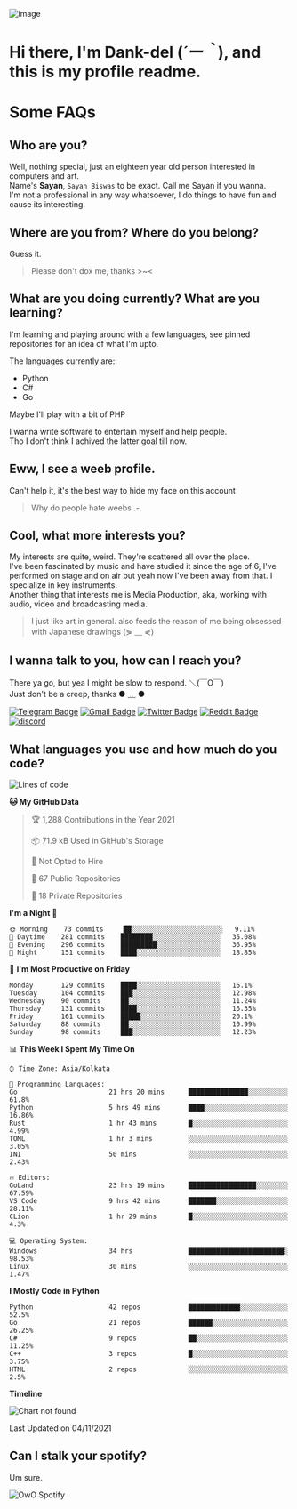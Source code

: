 ![image](https://user-images.githubusercontent.com/63096193/125182844-29f20800-e22f-11eb-8dc9-b0f2d29647bb.png)

# **Hi there, I'm Dank-del (*´ー｀*), and this is my profile readme.**
<!--  [![Profile views](https://gpvc.arturio.dev/dank-del)](https://github.com/dank-del) -->
# Some FAQs

## **Who are you?**

Well, nothing special, just an eighteen year old person interested in computers and art. \
Name's **Sayan**, `Sayan Biswas` to be exact. Call me Sayan if you wanna. \
I'm not a professional in any way whatsoever, I do things to have fun and cause its interesting.

## **Where are you from? Where do you belong?**

Guess it.
> Please don't dox me, thanks >~<

## **What are you doing currently? What are you learning?**

I'm learning and playing around with a few languages, see pinned repositories for an idea of what I'm upto.

The languages currently are:

- Python
- C#
- Go

Maybe I'll play with a bit of PHP

I wanna write software to entertain myself and help people. \
Tho I don't think I achived the latter goal till now.

## **Eww, I see a weeb profile.**

Can't help it, it's the best way to hide my face on this account
> Why do people hate weebs .-.

## **Cool, what more interests you?**

My interests are quite, weird. They're scattered all over the place. \
I've been fascinated by music and have studied it since the age of 6, I've performed on stage and on air but yeah now I've been away from that. I specialize in key instruments. \
Another thing that interests me is Media Production, aka, working with audio, video and broadcasting media.

> I just like art in general. also feeds the reason of me being obsessed with Japanese drawings (⋟ ﹏ ⋞)

## **I wanna talk to you, how can I reach you?**

There ya go, but yea I might be slow to respond. ＼(￣O￣) \
Just don't be a creep, thanks ● ﹏ ●

[![Telegram Badge](https://img.shields.io/badge/-dank_as_fuck-1ca0f1?style=flat-square&logo=telegram&logoColor=white&link=https://t.me/dank_as_fuck)](https://t.me/dank_as_fuck)
[![Gmail Badge](https://img.shields.io/badge/-chizuru@kanojo.tk-c14438?style=flat-square&logo=Gmail&logoColor=white&link=mailto:chizuru@kanojo.tk)](mailto:chizuru@kanojo.tk)
[![Twitter Badge](https://img.shields.io/twitter/follow/TheDankDel?style=social)](https://twitter.com/TheDankDel)
[![Reddit Badge](https://img.shields.io/reddit/user-karma/combined/dank_as_fuck_?style=social)](https://www.reddit.com/user/dank_as_fuck_/)
[![discord](https://discord-md-badge.vercel.app/api/shield/506536929152466945?style=social)](https://discordapp.com/users/506536929152466945)

## **What languages you use and how much do you code?**

<!--START_SECTION:waka-->
![Lines of code](https://img.shields.io/badge/From%20Hello%20World%20I%27ve%20Written-947630%20lines%20of%20code-blue)

**🐱 My GitHub Data** 

> 🏆 1,288 Contributions in the Year 2021
 > 
> 📦 71.9 kB Used in GitHub's Storage 
 > 
> 🚫 Not Opted to Hire
 > 
> 📜 67 Public Repositories 
 > 
> 🔑 18 Private Repositories  
 > 
**I'm a Night 🦉** 

```text
🌞 Morning    73 commits     ██░░░░░░░░░░░░░░░░░░░░░░░   9.11% 
🌆 Daytime    281 commits    ████████░░░░░░░░░░░░░░░░░   35.08% 
🌃 Evening    296 commits    █████████░░░░░░░░░░░░░░░░   36.95% 
🌙 Night      151 commits    ████░░░░░░░░░░░░░░░░░░░░░   18.85%

```
📅 **I'm Most Productive on Friday** 

```text
Monday       129 commits    ████░░░░░░░░░░░░░░░░░░░░░   16.1% 
Tuesday      104 commits    ███░░░░░░░░░░░░░░░░░░░░░░   12.98% 
Wednesday    90 commits     ██░░░░░░░░░░░░░░░░░░░░░░░   11.24% 
Thursday     131 commits    ████░░░░░░░░░░░░░░░░░░░░░   16.35% 
Friday       161 commits    █████░░░░░░░░░░░░░░░░░░░░   20.1% 
Saturday     88 commits     ██░░░░░░░░░░░░░░░░░░░░░░░   10.99% 
Sunday       98 commits     ███░░░░░░░░░░░░░░░░░░░░░░   12.23%

```


📊 **This Week I Spent My Time On** 

```text
⌚︎ Time Zone: Asia/Kolkata

💬 Programming Languages: 
Go                       21 hrs 20 mins      ███████████████░░░░░░░░░░   61.8% 
Python                   5 hrs 49 mins       ████░░░░░░░░░░░░░░░░░░░░░   16.86% 
Rust                     1 hr 43 mins        █░░░░░░░░░░░░░░░░░░░░░░░░   4.99% 
TOML                     1 hr 3 mins         ░░░░░░░░░░░░░░░░░░░░░░░░░   3.05% 
INI                      50 mins             ░░░░░░░░░░░░░░░░░░░░░░░░░   2.43%

🔥 Editors: 
GoLand                   23 hrs 19 mins      █████████████████░░░░░░░░   67.59% 
VS Code                  9 hrs 42 mins       ███████░░░░░░░░░░░░░░░░░░   28.11% 
CLion                    1 hr 29 mins        █░░░░░░░░░░░░░░░░░░░░░░░░   4.3%

💻 Operating System: 
Windows                  34 hrs              ████████████████████████░   98.53% 
Linux                    30 mins             ░░░░░░░░░░░░░░░░░░░░░░░░░   1.47%

```

**I Mostly Code in Python** 

```text
Python                   42 repos            █████████████░░░░░░░░░░░░   52.5% 
Go                       21 repos            ██████░░░░░░░░░░░░░░░░░░░   26.25% 
C#                       9 repos             ██░░░░░░░░░░░░░░░░░░░░░░░   11.25% 
C++                      3 repos             █░░░░░░░░░░░░░░░░░░░░░░░░   3.75% 
HTML                     2 repos             ░░░░░░░░░░░░░░░░░░░░░░░░░   2.5%

```


**Timeline**

![Chart not found](https://raw.githubusercontent.com/Dank-del/Dank-del/main/charts/bar_graph.png) 


 Last Updated on 04/11/2021
<!--END_SECTION:waka-->

## **Can I stalk your spotify?**

Um sure.

![OwO Spotify](https://spotify-recently-played-readme.vercel.app/api?user=31fdrsslnr7nvq4ytqwtw7c4rxfm&count=5)
